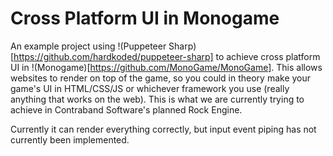 # Cross Platform UI in Monogame

An example project using !(Puppeteer Sharp)[https://github.com/hardkoded/puppeteer-sharp] to achieve cross platform UI in !(Monogame)[https://github.com/MonoGame/MonoGame]. This allows websites to render on top of the game, so you could in theory make your game's UI in HTML/CSS/JS or whichever framework you use (really anything that works on the web). This is what we are currently trying to achieve in Contraband Software's planned Rock Engine.

Currently it can render everything correctly, but input event piping has not currently been implemented.
